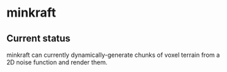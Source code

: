 # minkraft

## Current status

minkraft can currently dynamically-generate chunks of voxel terrain from a 2D noise function and render them.
